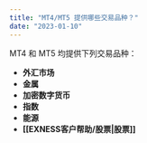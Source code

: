 ```yaml
---
title: "MT4/MT5 提供哪些交易品种？"
date: "2023-01-10"
---
```


MT4 和 MT5 均提供下列交易品种：

- **外汇市场**
- **金属**
- **加密数字货币**
- **指数**
- **能源**
- **[[EXNESS客户帮助/股票|股票]]**
